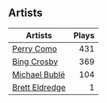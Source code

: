 ## Artists
Artists | Plays 
----- | -----: 
[Perry Como](/artists/perry-como-197) | 431
[Bing Crosby](/artists/bing-crosby-1864) | 369
[Michael Bublé](/artists/michael-buble-58319) | 104
[Brett Eldredge](/artists/brett-eldredge-412447) | 1


